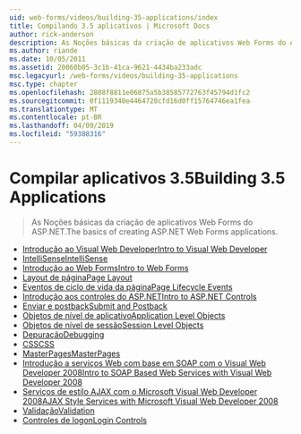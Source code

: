 ```yaml
---
uid: web-forms/videos/building-35-applications/index
title: Compilando 3.5 aplicativos | Microsoft Docs
author: rick-anderson
description: As Noções básicas da criação de aplicativos Web Forms do ASP.NET.
ms.author: riande
ms.date: 10/05/2011
ms.assetid: 20060b05-3c1b-41ca-9621-4434ba233adc
msc.legacyurl: /web-forms/videos/building-35-applications
msc.type: chapter
ms.openlocfilehash: 2808f8811e06875a5b38585772763f45794d1fc2
ms.sourcegitcommit: 0f1119340e4464720cfd16d0ff15764746ea1fea
ms.translationtype: MT
ms.contentlocale: pt-BR
ms.lasthandoff: 04/09/2019
ms.locfileid: "59388316"
---
```

# <a name="building-35-applications"></a><span data-ttu-id="1eb30-103">Compilar aplicativos 3.5</span><span class="sxs-lookup"><span data-stu-id="1eb30-103">Building 3.5 Applications</span></span>

> <span data-ttu-id="1eb30-104">As Noções básicas da criação de aplicativos Web Forms do ASP.NET.</span><span class="sxs-lookup"><span data-stu-id="1eb30-104">The basics of creating ASP.NET Web Forms applications.</span></span>


- [<span data-ttu-id="1eb30-105">Introdução ao Visual Web Developer</span><span class="sxs-lookup"><span data-stu-id="1eb30-105">Intro to Visual Web Developer</span></span>](intro-to-visual-web-developer.md)
- [<span data-ttu-id="1eb30-106">IntelliSense</span><span class="sxs-lookup"><span data-stu-id="1eb30-106">IntelliSense</span></span>](intellisense.md)
- [<span data-ttu-id="1eb30-107">Introdução ao Web Forms</span><span class="sxs-lookup"><span data-stu-id="1eb30-107">Intro to Web Forms</span></span>](intro-to-web-forms.md)
- [<span data-ttu-id="1eb30-108">Layout de página</span><span class="sxs-lookup"><span data-stu-id="1eb30-108">Page Layout</span></span>](page-layout.md)
- [<span data-ttu-id="1eb30-109">Eventos de ciclo de vida da página</span><span class="sxs-lookup"><span data-stu-id="1eb30-109">Page Lifecycle Events</span></span>](page-lifecycle-events.md)
- [<span data-ttu-id="1eb30-110">Introdução aos controles do ASP.NET</span><span class="sxs-lookup"><span data-stu-id="1eb30-110">Intro to ASP.NET Controls</span></span>](intro-to-aspnet-controls.md)
- [<span data-ttu-id="1eb30-111">Enviar e postback</span><span class="sxs-lookup"><span data-stu-id="1eb30-111">Submit and Postback</span></span>](submit-and-postback.md)
- [<span data-ttu-id="1eb30-112">Objetos de nível de aplicativo</span><span class="sxs-lookup"><span data-stu-id="1eb30-112">Application Level Objects</span></span>](application-level-objects.md)
- [<span data-ttu-id="1eb30-113">Objetos de nível de sessão</span><span class="sxs-lookup"><span data-stu-id="1eb30-113">Session Level Objects</span></span>](session-level-objects.md)
- [<span data-ttu-id="1eb30-114">Depuração</span><span class="sxs-lookup"><span data-stu-id="1eb30-114">Debugging</span></span>](debugging.md)
- [<span data-ttu-id="1eb30-115">CSS</span><span class="sxs-lookup"><span data-stu-id="1eb30-115">CSS</span></span>](css.md)
- [<span data-ttu-id="1eb30-116">MasterPages</span><span class="sxs-lookup"><span data-stu-id="1eb30-116">MasterPages</span></span>](masterpages.md)
- [<span data-ttu-id="1eb30-117">Introdução a serviços Web com base em SOAP com o Visual Web Developer 2008</span><span class="sxs-lookup"><span data-stu-id="1eb30-117">Intro to SOAP Based Web Services with Visual Web Developer 2008</span></span>](an-introduction-to-soap-based-web-services-with-visual-web-developer-2008.md)
- [<span data-ttu-id="1eb30-118">Serviços de estilo AJAX com o Microsoft Visual Web Developer 2008</span><span class="sxs-lookup"><span data-stu-id="1eb30-118">AJAX Style Services with Microsoft Visual Web Developer 2008</span></span>](ajax-style-services-with-microsoft-visual-web-developer-2008.md)
- [<span data-ttu-id="1eb30-119">Validação</span><span class="sxs-lookup"><span data-stu-id="1eb30-119">Validation</span></span>](validation.md)
- [<span data-ttu-id="1eb30-120">Controles de logon</span><span class="sxs-lookup"><span data-stu-id="1eb30-120">Login Controls</span></span>](login-controls.md)
